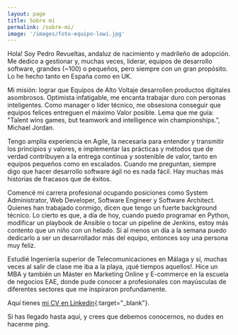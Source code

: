 ```yaml
---
layout: page
title: Sobre mí
permalink: /sobre-mi/
image: '/images/foto-equipo-lowi.jpg'
---
```


Hola! Soy Pedro Revueltas, andaluz de nacimiento y madrileño de adopción. Me dedico a gestionar y, muchas veces, liderar, equipos de desarrollo software, grandes (~100) o pequeños, pero siempre con un gran propósito. Lo he hecho tanto en España como en UK.

Mi misión: lograr que Equipos de Alto Voltaje desarrollen productos digitales asombrosos. Optimista infatigable, me encanta trabajar duro con personas inteligentes. Como manager o líder técnico, me obsesiona conseguir que equipos felices entreguen el máximo Valor posible. Lema que me guía: "Talent wins games, but teamwork and intelligence win championships.”, Michael Jordan.

Tengo amplia experiencia en Agile, la necesaria para entender y transmitir los principios y valores, e implementar las prácticas y métodos que de verdad contribuyen a la entrega continua y sostenible de valor, tanto en equipos pequeños como en escalados. Cuando me preguntan, siempre digo que hacer desarrollo software ágil no es nada fácil. Hay muchas más historias de fracasos que de éxitos.

Comencé mi carrera profesional ocupando posiciones como System Administrator, Web Developer, Software Engineer y Software Architect. Quienes han trabajado conmigo, dicen que tengo un fuerte background técnico. Lo cierto es que, a día de hoy, cuando puedo programar en Python, modificar un playbook de Ansible o tocar un pipeline de Jenkins, estoy más contento que un niño con un helado. Si al menos un día a la semana puedo dedicarlo a ser un desarrollador más del equipo, entonces soy una persona muy feliz.

Estudié Ingeniería superior de Telecomunicaciones en Málaga y sí, muchas veces al salir de clase me iba a la playa, ¡qué tiempos aquellos!. Hice un MBA y también un Máster en Marketing Online y E-commerce en la escuela de negocios EAE, donde pude conocer a profesionales con mayúsculas de diferentes sectores que me inspiraron profundamente.

Aquí tienes [mi CV en Linkedin](https://www.linkedin.com/in/pedrorevueltas/){:target="_blank"}.

Si has llegado hasta aquí, y crees que debemos conocernos, no dudes en hacerme ping.
